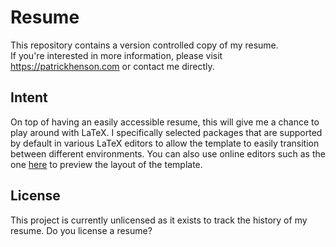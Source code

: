 # Resume

This repository contains a version controlled copy of my resume.  
If you're interested in more information, please visit https://patrickhenson.com or contact me directly.

## Intent

On top of having an easily accessible resume, this will give me a chance to play around with LaTeX.  I specifically selected packages that are supported by default in various LaTeX editors to allow the template to easily transition between different environments.  You can also use online editors such as the one [here](https://www.tutorialspoint.com/online_latex_editor.php) to preview the layout of the template.

## License

This project is currently unlicensed as it exists to track the history of my resume.  Do you license a resume?
